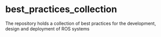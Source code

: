 # best_practices_collection
The repository holds a collection of best practices for the development, design and deployment of ROS systems
